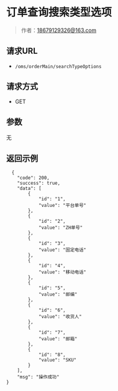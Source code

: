 # 订单查询搜索类型选项

> 作者：18679129326@163.com

## 请求URL
- ` /oms/orderMain/searchTypeOptions `
  
## 请求方式
- GET 

## 参数
无

## 返回示例 

``` 
  {
    "code": 200,
    "success": true,
    "data": [
        {
            "id": "1",
            "value": "平台单号"
        },
        {
            "id": "2",
            "value": "ZH单号"
        },
        {
            "id": "3",
            "value": "固定电话"
        },
        {
            "id": "4",
            "value": "移动电话"
        },
        {
            "id": "5",
            "value": "邮编"
        },
        {
            "id": "6",
            "value": "收货人"
        },
        {
            "id": "7",
            "value": "邮箱"
        },
        {
            "id": "8",
            "value": "SKU"
        }
    ],
    "msg": "操作成功"
}
```